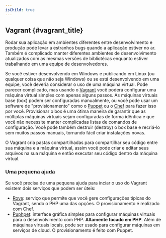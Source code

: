 ```yaml
---
isChild: true
---
```


## Vagrant {#vagrant_title}

Rodar sua aplicação em ambientes diferentes entre desenvolvimento e produção pode levar a estranhos bugs quando
a aplicação estiver no ar. Também é complicado manter diferentes ambientes de desenvolvimento atualizados com as
mesmas versões de bibliotécas enquanto estiver trabalhando em uma equipe de desenvolvedores.

Se você estiver desenvolvendo em Windows e publicando em Linux (ou qualquer coisa que não seja Windows) ou se está
desenvolvendo em uma equipe, você deveria considerar o uso de uma máquina virtual. Pode parecer complicado, mas
usando o [Vagrant][vagrant] você poderá configurar uma máquina virtual simples com apenas alguns passos. As máquinas
virtuais base (box) podem ser configuradas manualmente, ou você pode usar um software de "provisionamento" como o
[Puppet][puppet] ou o [Chef][chef] para fazer isso por você. Provisionar o box é uma ótima maneira de garantir que
as múltiplas máquinas virtuais sejam configuradas de forma idêntica e que você não necessite manter complicadas
listas de comandos de configuração. Você pode também destruir (destroy) o box base e recriá-lo sem muitos passos
manuais, tornando fácil criar instalações novas.

O Vagrant cria pastas compartilhadas para compartilhar seu código entre sua máquina e a máquina virtual, assim você
pode criar e editar seus arquivos na sua máquina e então executar seu código dentro da máquina virtual.

### Uma pequena ajuda

Se você precisa de uma pequena ajuda para inciar o uso do Vagrant existem dois serviços que podem ser úteis:

- [Rove][rove]: serviço que permite que você gere configurações típicas do Vagrant, sendo o PHP uma das opções. O
  provisionamento é realizado com Chef.
- [Puphpet][puphpet]: interface gráfica simples para configurar máquinas virtuais para o desenvolvimento com PHP.
  **Altamente focado em PHP**. Além de máquinas virtuais locais, pode ser usado para configurar máquinas em serviços
  de cloud. O provisionamento é feito com Puppet.

[vagrant]: http://vagrantup.com/
[puppet]: http://www.puppetlabs.com/
[chef]: http://www.opscode.com/
[rove]: http://rove.io/
[puphpet]: https://puphpet.com/
